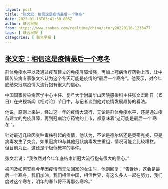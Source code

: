```yaml
---
layout: post
title: "张文宏：相信这是疫情最后一个寒冬"
date: 2022-01-16T03:41:30.805Z
author: 联合早报
from: https://www.zaobao.com/realtime/china/story20220116-1233477
tags: [ 联合早报 ]
categories: [ 联合早报 ]
---
```

<!--1642325160000-->
[张文宏：相信这是疫情最后一个寒冬](https://www.zaobao.com/realtime/china/story20220116-1233477)
------

<div>
<p><span><span><span><span><span><span>群体免疫水平以及通过疫苗建立的免疫屏障增强，再加上冠病治疗药物上市，让中国传染病专家张文宏认为这个冬天可能是疫情的“最后一个寒冬”。他表示，对今年底结束冠病疫情大流行抱有很大的信心。</span></span></span></span></span></span></p><p><span><span><span><span><span><span>中国国家传染病医学中心主任、复旦大学附属华山医院感染科主任张文宏昨日（15日）在央视新闻《相对论》节目中，与记者谈到他对疫情发展趋势的看法。</span></span></span></span></span></span></p><p><span><span><span><span><span><span>他说，原则上来讲，经过这一年的疫情大流行，无论是群体免疫水平，还是通过疫苗建立的免疫屏障，再到冠病治疗药物的上市，都意味着“这可能是最后一个‘寒冬’”。</span></span></span></span></span></span></p><section id="imu"><div id="dfp-ad-imu1">        </div></section><p><span><span><span><span><span><span>针对最近几轮因变种毒株引起的疫情，他认为，不论是德尔塔还是奥密克戎，只是病毒发生了突变。如果冠病19与其他冠状病毒发生重组，情况可能会比较糟糕。但目前为止，这还是个极低概率的事件。</span></span></span></span></span></span></p><p><span><span><span><span><span><span>张文宏说：“我依然对今年年底结束新冠大流行抱有很大的信心。”</span></span></span></span></span></span></p><p><span><span><span><span><span><span>被问及如何安慰今年因疫情而无法回家的女生时，他则回复：“告诉她，这会是最后一个寒冬，我们加油。我们相信中国，相信世界，有这么多人一起在努力，我们度过这个寒冬，明年的春节将不再那么寒冷。”</span></span></span></span></span></span></p><div id="innity-in-post"></div><div id="dfp-ad-midarticlespecial">        </div>      <div class="cx_paywall_placeholder" id="sph_cdp_40"></div>
</div>
